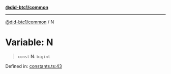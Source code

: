 [**@did-btc1/common**](../README.md)

***

[@did-btc1/common](../globals.md) / N

# Variable: N

> `const` **N**: `bigint`

Defined in: [constants.ts:43](https://github.com/dcdpr/did-btc1-js/blob/751aedd75738c26882a2149e644ae32b9e424707/packages/common/src/constants.ts#L43)

